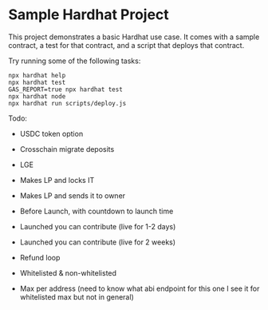 # Sample Hardhat Project

This project demonstrates a basic Hardhat use case. It comes with a sample contract, a test for that contract, and a script that deploys that contract.

Try running some of the following tasks:

```shell
npx hardhat help
npx hardhat test
GAS_REPORT=true npx hardhat test
npx hardhat node
npx hardhat run scripts/deploy.js
```

Todo: 

* USDC token option 
* Crosschain migrate deposits
* LGE 
* Makes LP and locks IT 
* Makes LP and sends it to owner 

* Before Launch, with countdown to launch time
* Launched you can contribute (live for 1-2 days)
* Launched you can contribute (live for 2 weeks)
* Refund loop
* Whitelisted  & non-whitelisted
* Max per address (need to know what abi endpoint for this one I see it for whitelisted max but not in general)
